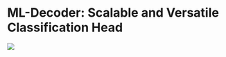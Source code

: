 # ML-Decoder: Scalable and Versatile Classification Head

<img src="https://github.com/bdghuy/ML-Decoder/edit/main/img.PNG"/>
